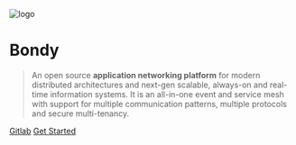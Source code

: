 <!-- _coverpage.md -->

![logo](https://www.leapsight.com/assets/img/logo-dark.png)

# Bondy
> An open source **application networking platform** for modern distributed architectures and next-gen scalable, always-on and real-time information systems.  It is an all-in-one event and service mesh with support for multiple communication patterns, multiple protocols and secure multi-tenancy.


[Gitlab](https://gitlab.com/leapsight/bondy/)
[Get Started](README.md)